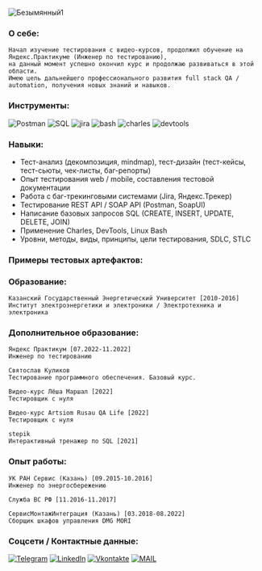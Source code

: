 ![Безымянный1](https://user-images.githubusercontent.com/116311108/200329265-05543204-401a-4113-ac15-175008ccd7ce.png)
### О себе:
    Начал изучение тестирования с видео-курсов, продолжил обучение на Яндекс.Практикуме (Инженер по тестированию), 
    на данный момент успешно окончил курс и продолжаю развиваться в этой области.
    Имею цель дальнейшего профессионального развития full stack QA / automation, получения новых знаний и навыков.
### Инструменты:
![Postman](https://img.shields.io/badge/-Postman-090909?style=for-the-badge&logo=postman&logoColor=FFB841)
![SQL](https://img.shields.io/badge/-sql-090909?style=for-the-badge&logo=sql&logoColor=ffffff)
![jira](https://img.shields.io/badge/-jira-090909?style=for-the-badge&logo=jirasoftware&logoColor=42aaff) 
![bash](https://img.shields.io/badge/-bash-090909?style=for-the-badge&logo=gnubash&logoColor=808080)
![charles](https://img.shields.io/badge/-charles-090909?style=for-the-badge&logo=charles&logoColor=808080) 
![devtools](https://img.shields.io/badge/-devtools-090909?style=for-the-badge&logo=googlechrome&logoColor=ffffff)

### Навыки:
- Тест-анализ (декомпозиция, mindmap), тест-дизайн (тест-кейсы, тест-сьюты, чек-листы, баг-репорты)
- Опыт тестирования web / mobile, составления тестовой документации
- Работа с баг-трекинговыми системами (Jira, Яндекс.Трекер)
- Тестирование REST API / SOAP API (Postman, SoapUI)
- Написание базовых запросов SQL (CREATE, INSERT, UPDATE, DELETE, JOIN)
- Применение Charles, DevTools, Linux Bash
- Уровни, методы, виды, принципы, цели тестирования, SDLC, STLC

### Примеры тестовых артефактов:   


### Образование:

    Казанский Государственный Энергетический Университет [2010-2016]
    Институт электроэнергетики и электроники / Электротехника и электроника
    
### Дополнительное образование:
    Яндекс Практикум [07.2022-11.2022]
    Инженер по тестированию
    
    Святослав Куликов
    Тестирование программного обеспечения. Базовый курс.
    
    Видео-курс Лёша Маршал [2022]
    Тестировщик с нуля
    
    Видео-курс Artsiom Rusau QA Life [2022]
    Тестировщик с нуля
    
    stepik
    Интерактивный тренажер по SQL [2021]
    
### Опыт работы:   
    УК РАН Сервис (Казань) [09.2015-10.2016]
    Инженер по энергосбережению
    
    Служба ВС РФ [11.2016-11.2017]
    
    СервисМонтажИнтеграция (Казань) [03.2018-08.2022]
    Сборщик шкафов управления DMG MORI 
    

### Соцсети / Контактные данные:
[![Telegram](https://img.shields.io/badge/-Telegram-090909?style=for-the-badge&logo=telegram&logoColor=42aaff)](https://t.me/soulwaxx)
[![LinkedIn](https://img.shields.io/badge/-LinkedIn-090909?style=for-the-badge&logo=linkedin&logoColor=ffffff)](www.linkedin.com/in/daabrosimov)
[![Vkontakte](https://img.shields.io/badge/-Vk-090909?style=for-the-badge&logo=Vk&logoColor=3333ff)](https://vk.com/id104170512)
[![MAIL](https://img.shields.io/badge/-mail-090909?style=for-the-badge&logo=gmail&logoColor=ffffff)](https://mail.yandex.ru/compose?mailto=daxabrosimov@yandex.ru)
